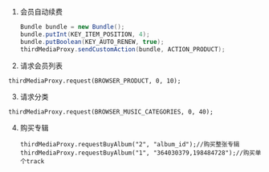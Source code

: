 1. 会员自动续费

   ```java
   Bundle bundle = new Bundle();
   bundle.putInt(KEY_ITEM_POSITION, 4);
   bundle.putBoolean(KEY_AUTO_RENEW, true);
   thirdMediaProxy.sendCustomAction(bundle, ACTION_PRODUCT);
   ```

2. 请求会员列表

```
thirdMediaProxy.request(BROWSER_PRODUCT, 0, 10);
```

3. 请求分类

```
thirdMediaProxy.request(BROWSER_MUSIC_CATEGORIES, 0, 40);
```

4. 购买专辑

   ```
   thirdMediaProxy.requestBuyAlbum("2", "album_id");//购买整张专辑
   thirdMediaProxy.requestBuyAlbum("1", "364030379,198484728");//购买单个track
   ```